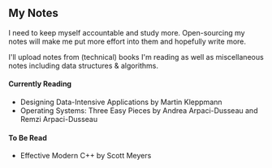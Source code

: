 ## My Notes
I need to keep myself accountable and study more. Open-sourcing my notes will make me put more effort into them and hopefully write more. 

I'll upload notes from (technical) books I'm reading as well as miscellaneous notes including data structures & algorithms.

#### Currently Reading
- Designing Data-Intensive Applications by Martin Kleppmann
- Operating Systems: Three Easy Pieces by Andrea Arpaci-Dusseau and Remzi Arpaci-Dusseau

#### To Be Read
- Effective Modern C++ by Scott Meyers
